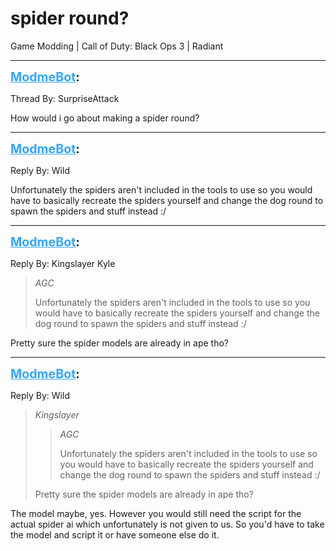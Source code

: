 # spider round?
Game Modding | Call of Duty: Black Ops 3 | Radiant

---
<strong style="font-size: 1.4em;"><span style="text-decoration: underline;text-decoration-color: #34a7f9;"><span style="color:#34a7f9;">ModmeBot</span></span>:</strong>

<p>Thread By: SurpriseAttack<br /><p style="text-align:left;">How would i go about making a spider round?</p></p>

---
<strong style="font-size: 1.4em;"><span style="text-decoration: underline;text-decoration-color: #34a7f9;"><span style="color:#34a7f9;">ModmeBot</span></span>:</strong>

<p>Reply By: Wild<br /><p style="text-align:left;">Unfortunately the spiders aren&#39;t included in the tools to use so you would have to basically recreate the spiders yourself and change the dog round to spawn the spiders and stuff instead :/</p></p>

---
<strong style="font-size: 1.4em;"><span style="text-decoration: underline;text-decoration-color: #34a7f9;"><span style="color:#34a7f9;">ModmeBot</span></span>:</strong>

<p>Reply By: Kingslayer Kyle<br /><blockquote><em>AGC</em><p style="text-align:left;">Unfortunately the spiders aren&#39;t included in the tools to use so you would have to basically recreate the spiders yourself and change the dog round to spawn the spiders and stuff instead :/</p></blockquote><p style="text-align:left;"></p><p style="text-align:left;">Pretty sure the spider models are already in ape tho?</p></p>

---
<strong style="font-size: 1.4em;"><span style="text-decoration: underline;text-decoration-color: #34a7f9;"><span style="color:#34a7f9;">ModmeBot</span></span>:</strong>

<p>Reply By: Wild<br /><blockquote><em>Kingslayer</em><blockquote><em>AGC</em><p style="text-align:left;">Unfortunately the spiders aren&#39;t included in the tools to use so you would have to basically recreate the spiders yourself and change the dog round to spawn the spiders and stuff instead :/</p></blockquote><p style="text-align:left;"></p><p style="text-align:left;">Pretty sure the spider models are already in ape tho?</p></blockquote><p style="text-align:left;">The model maybe, yes. However you would still need the script for the actual spider ai which unfortunately is not given to us. So you&#39;d have to take the model and script it or have someone else do it.</p></p>
